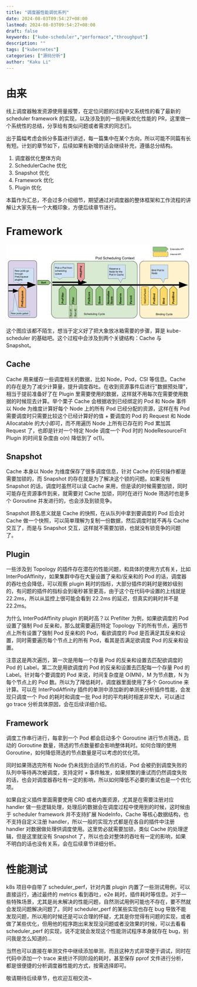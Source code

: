 ```yaml
---
title: "调度器性能调优系列"
date: 2024-08-03T09:54:27+08:00
lastmod: 2024-08-03T09:54:27+08:00
draft: false
keywords: ["kube-scheduler","performace","throughput"]
description: ""
tags: ["kubernetes"]
categories: ["源码分析"]
author: "Kaku Li"
---
```


# 由来

线上调度器触发资源使用量报警，在定位问题的过程中又系统性的看了最新的 scheduler framework 的实现，以及涉及到的一些用来优化性能的 PR，这里做一个系统性的总结，分享给有类似问题或者需求的同志们。

出于篇幅考虑会拆分多篇进行讲述，每一篇集中在某个方向，所以可能不同篇有长有短。计划的章节如下，后续如果有新增的话会继续补充，遵循总分结构。

1. 调度器优化整体方向
2. SchedulerCache 优化
3. Snapshot 优化
4. Framework 优化
5. Plugin 优化

本篇作为汇总，不会过多介绍细节，期望通过对调度器的整体框架和工作流程的讲解让大家先有一个大概印象，方便后续章节进行。

# Framework

![scheduling-framework-extensions](scheduling-framework-extensions.png)

这个图应该都不陌生，想当于定义好了把大象放冰箱需要的步骤，算是 kube-scheduler 的基础吧。这个过程中会涉及到两个关键结构：Cache 与 Snapshot。

## Cache

Cache 用来缓存一些调度相关的数据，比如 Node，Pod，CSI 等信息。Cache 的存在是为了减少计算量，提升调度吞吐。在收到资源事件后进行"数据预处理"，相当于提前准备好了在 Plugin 里需要使用的数据，这样就不用每次在需要使用数据的时候现去计算。举个栗子 Cache 会根据收到已经绑定的 Pod 和 Node 事件以 Node 为维度计算好每个 Node 上的所有 Pod 已经分配的资源，这样在有 Pod 需要调度时只需要比较这个已经计算好的值 + 要调度的 Pod 的 Request 和 Node Allocatable 的大小即可，而不用遍历 Node 上所有已存在的 Pod 累加其 Request 了，也即是针对一个特定 Node 调度一个 Pod 时的 NodeResourceFit Plugin  的时间复杂度由 o(n) 降低到了 o(1)。

## Snapshot

Cache 本身以 Node 为维度保存了很多调度信息，针对 Cache 的任何操作都是需要加锁的，而 Snapshot 的存在就是为了解决这个锁的问题。如果没有 Snapshot 的话，调度时虽然可以读 Cache 来用，但是读的时候需要加锁，同时可能存在资源事件到来，就需要对 Cache 加锁，同时在进行 Node 筛选时也是多个 Goroutine 并发进行的，也会涉及到锁竞争。

Snapshot 顾名思义就是 Cache 的快照，在从队列中拿到要调度的 Pod 后会对 Cache 做一个快照，可以简单理解为复制一份数据，然后调度时就不再与 Cache 交互了，而是与 Snapshot 交互，这样就不需要加锁，也就没有锁竞争的问题了。

## Plugin

一些涉及到 Topology 的插件存在潜在的性能问题，和具体的使用方式有关，比如 InterPodAffinity，如果集群中存在大量设置了亲和/反亲和的 Pod 的话，调度器的吞吐也会降低，可以观察 plugin 耗时的指标，大部分插件的耗时是微妙级别的，有问题的插件的指标会到毫秒甚至更高，由于这个在代码中设置的上线就是 22.2ms，所以从监控上很可能会看到 22.2ms 的延迟，但真实的耗时并不是 22.2ms。

为什么 InterPodAffinity plugin 的耗时高？以 Prefilter 为例，如果欲调度的 Pod 设置了强制 Pod 反亲和，那么就需要遍历特定 Topology 下的所有节点，遍历节点上所有设置了强制 Pod 反亲和的 Pod，看欲调度的 Pod 是否满足其反亲和设置，同时需要遍历每个节点上的所有 Pod，看其是否满足欲调度 Pod 的反亲和设置。

注意这是两次遍历，第一次是用每一个存量 Pod 的反亲和设置去匹配欲调度的 Pod 的 Label，第二次是用欲调度的 Pod 的反亲和设置去匹配每一个存量 Pod 的 Label。针对每个要调度的 Pod 来说，时间复杂度是 O(MN)，M 为节点数，N 为每个节点上的 Pod 数。所以为了降低耗时，调度器里面使用了多个 Goroutine 来计算。可以在 InterPodAffinity 插件的单测中添加新的单测来分析插件性能，会发现只调度一个 Pod 的耗时和调度一批 Pod 时的平均耗时相差非常大，可以通过 go trace 分析具体原因，会在后续详细介绍。

## Framework

调度工作串行进行，每拿到一个 Pod 都会启动多个 Goroutine 进行节点筛选，启动的 Goroutine 数量，筛选的节点数量都会影响整体耗时。如何合理的使用 Goroutine，如何降低筛选的节点数量是可以考虑的优化项。

同时如果筛选完所有 Node 仍未找到合适的节点的话，Pod 会被扔到调度失败的队列中等待再次被调度，支持定时 + 事件触发，如果频繁的重试而仍然调度失败的话，也会对调度器吞吐有一定的影响，所以如何降低不必要的重试也是一个优化项。

如果自定义插件里面需要使用 CRD 或者内置资源，尤其是在需要注册对应 handler 做一些逻辑处理，处理后的数据会在调度过程中使用到的时候，这时候由于 scheduler framework 并不支持扩展 NodeInfo，Cache 等核心数据结构，也不支持自定义注册 handler，所以一般的实现方式都是在各自的插件中注册 handler 对数据做处理供调度使用。这里势必就需要加锁，类似 Cache 的处理逻辑，但是这里就没有 Snapshot 了，所以也会对整体的吞吐有一定的影响，如果不明白的话也没有关系，会在后续章节详细分析。

# 性能测试

k8s 项目中自带了 scheduler_perf，针对内置 plugin 内置了一些测试用例，可以直接运行，通过最终的 metrics 看到吞吐，e2e 耗时，插件耗时等信息。对于一些特殊场景，尤其是尚未解决的性能问题，自然测试用例可能也不存在，要不然就会发现问题解决问题了。同时 scheduler_perf 的某些实现也存在 bug 导致不能发现问题，所以用的时候还是可以合理的怀疑，尤其是你觉得有问题的实现，或者做了某些优化，但用他的程序跑出来发现没问题或者没效果的时候，可以去看看 scheduler_perf 的实现，说不定就会发现这个性能测试程序本身就存在 bug，别问我是怎么知道的...

当然也可以直接在单测文件中继续添加单测，而且这种方式非常便于调试，同时在代码中添加一个 trace 来统计不同阶段的耗时，甚至保存 pprof 文件进行分析，都是很便捷的分析调度器性能的方式，按需选择即可。

敬请期待后续章节，也欢迎互相交流~
